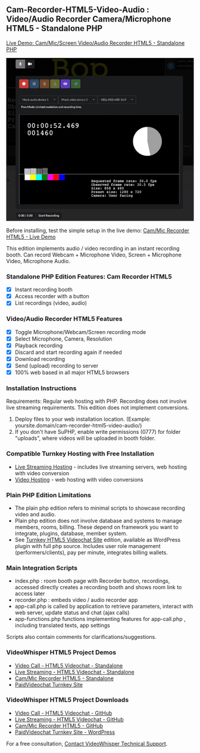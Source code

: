## Cam-Recorder-HTML5-Video-Audio : Video/Audio Recorder Camera/Microphone HTML5 - Standalone PHP

[Live Demo: Cam/Mic/Screen Video/Audio Recorder HTML5 - Standalone PHP](https://demo.videowhisper.com/cam-recorder-html5-video-audio/)

![Cam/Mic Video/Audio Recorder HTML5](/snapshots/h5v-video-recorder.jpg)

Before installing, test the simple setup in the live demo:
[Cam/Mic Recorder HTML5 - Live Demo](https://demo.videowhisper.com/cam-recorder-html5-video-audio/)

This edition implements audio / video recording in an instant recording booth. Can record Webcam + Microphone Video, Screen + Microphone Video, Microphone Audio.

### Standalone PHP Edition Features: Cam Recorder HTML5

- [x] Instant recording booth
- [x] Access recorder with a button
- [x] List recordings (video, audio)

### Video/Audio Recorder HTML5 Features

- [x] Toggle Microphone/Webcam/Screen recording mode
- [x] Select Microphone, Camera, Resolution
- [x] Playback recording
- [x] Discard and start recording again if needed
- [x] Download recording
- [x] Send (upload) recording to server
- [x] 100% web based in all major HTML5 browsers

### Installation Instructions

Requirements: Regular web hosting with PHP. Recording does not involve live streaming requirements. This edition does not implement conversions.

1.  Deploy files to your web installation location. (Example: yoursite.domain/cam-recorder-html5-video-audio/)
2.  If you don't have SuPHP, enable write permissions (0777) for folder "uploads", where videos will be uploaded in booth folder.

### Compatible Turnkey Hosting with Free Installation

- [Live Streaming Hosting](https://webrtchost.com/hosting-plans/) - includes live streaming servers, web hosting with video conversion
- [Video Hosting](https://videosharevod.com/hosting/) - web hosting with video conversions

### Plain PHP Edition Limitations

- The plain php edition refers to minimal scripts to showcase recording video and audio.
- Plain php edition does not involve database and systems to manage members, rooms, billing. These depend on framework you want to integrate, plugins, database, member system.
- See [Turnkey HTML5 Videochat Site](https://paidvideochat.com/html5-videochat/) edition, available as WordPress plugin with full php source. Includes user role management (performers/clients), pay per minute, integrates billing wallets.

### Main Integration Scripts

- index.php : room booth page with Recorder button, recordings, accessed directly creates a recording booth and shows room link to access later
- recorder.php : embeds video / audio recorder app
- app-call.php is called by application to retrieve parameters, interact with web server, update status and chat (ajax calls)
- app-functions.php functions implementing features for app-call.php , including translated texts, app settings

Scripts also contain comments for clarifications/suggestions.

### VideoWhisper HTML5 Project Demos

- [Video Call - HTML5 Videochat - Standalone](https://demo.videowhisper.com/videocall-html5-videochat-php/)
- [Live Streaming - HTML5 Videochat - Standalone](https://demo.videowhisper.com/html5-videochat-php/)
- [Cam/Mic Recorder HTML5 - Standalone](https://demo.videowhisper.com/cam-recorder-html5-video-audio/)
- [PaidVideochat Turnkey Site](https://paidvideochat.com/demo/)

### VideoWhisper HTML5 Project Downloads

- [Video Call - HTML5 Videochat - GitHub](https://github.com/videowhisper/VideoCall-HTML5-Videochat-PHP)
- [Live Streaming - HTML5 Videochat - GitHub](https://github.com/videowhisper/HTML5-Videochat-PHP)
- [Cam/Mic Recorder HTML5 - GitHub](https://github.com/videowhisper/Cam-Recorder-HTML5-Video-Audio)
- [PaidVideochat Turnkey Site - WordPress](https://wordpress.org/plugins/ppv-live-webcams/)

For a free consultation, [Contact VideoWhisper Technical Support](https://consult.videowhisper.com).
